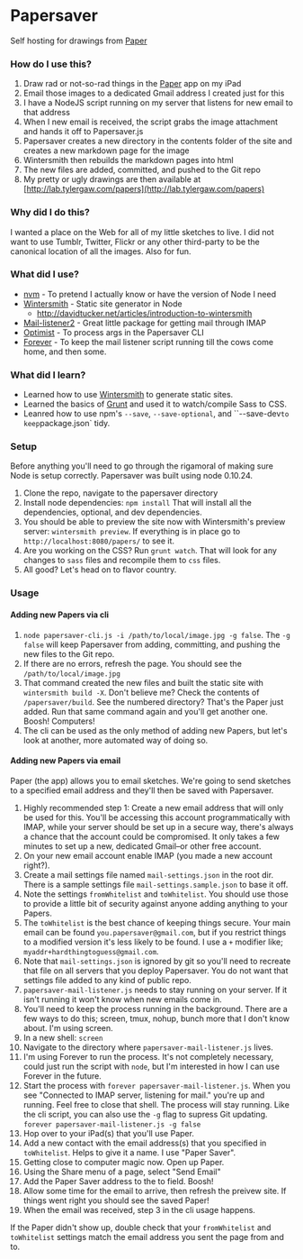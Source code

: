 # Papersaver

Self hosting for drawings from [Paper](http://www.fiftythree.com/paper)

### How do I use this?

 1. Draw rad or not-so-rad things in the [Paper](http://www.fiftythree.com/paper)
 app on my iPad
 2. Email those images to a dedicated Gmail address I created just for this
 3. I have a NodeJS script running on my server that listens for new email to
 that address
 4. When I new email is received, the script grabs the image attachment and hands
 it off to Papersaver.js
 5. Papersaver creates a new directory in the contents folder of the site and
 creates a new markdown page for the image
 6. Wintersmith then rebuilds the markdown pages into html
 7. The new files are added, committed, and pushed to the Git repo
 8. My pretty or ugly drawings are then available at [http://lab.tylergaw.com/papers](http://lab.tylergaw.com/papers)

### Why did I do this?

I wanted a place on the Web for all of my little sketches to live. I did not want
to use Tumblr, Twitter, Flickr or any other third-party to be the canonical location
of all the images. Also for fun.

### What did I use?

 - [nvm](https://github.com/creationix/nvm) - To pretend I actually know or have
 the version of Node I need
 - [Wintersmith](https://github.com/jnordberg/wintersmith) - Static site generator
 in Node
   - http://davidtucker.net/articles/introduction-to-wintersmith
 - [Mail-listener2](https://github.com/chirag04/mail-listener2) - Great little
 package for getting mail through IMAP
 - [Optimist](https://github.com/substack/node-optimist) - To process args in the
 Papersaver CLI
 - [Forever](https://github.com/nodejitsu/forever) - To keep the mail listener
 script running till the cows come home, and then some.

### What did I learn?

 - Learned how to use [Wintersmith](https://github.com/jnordberg/wintersmith) to
 generate static sites.
 - Learned the basics of [Grunt](http://gruntjs.com/) and used it to watch/compile
 Sass to CSS.
 - Leanred how to use npm's `--save`, `--save-optional`, and ``--save-dev` to keep
 `package.json` tidy.

### Setup

Before anything you'll need to go through the rigamoral of making sure Node is
setup correctly. Papersaver was built using node 0.10.24.

 1. Clone the repo, navigate to the papersaver directory
 2. Install node dependencies: `npm install` That will install all the dependencies,
 optional, and dev dependencies.
 3. You should be able to preview the site now with Wintersmith's preview server:
 `wintersmith preview`.
 If everything is in place go to `http://localhost:8080/papers/` to see it.
 4. Are you working on the CSS? Run `grunt watch`. That will look for any changes
 to `sass` files and recompile them to `css` files.
 5. All good? Let's head on to flavor country.

### Usage

#### Adding new Papers via cli

 1. `node papersaver-cli.js -i /path/to/local/image.jpg -g false`. The `-g false`
 will keep Papersaver from adding, committing, and pushing the new files to the Git repo.
 2. If there are no errors, refresh the page. You should see the `/path/to/local/image.jpg`
 3. That command created the new files and built the static site with `wintersmith build -X`.
 Don't believe me? Check the contents of `/papersaver/build`. See the numbered directory?
 That's the Paper just added. Run that same command again and you'll get another
 one. Boosh! Computers!
 4. The cli can be used as the only method of adding new Papers, but let's look at
 another, more automated way of doing so.

#### Adding new Papers via email

Paper (the app) allows you to email sketches. We're going to send
sketches to a specified email address and they'll then be saved with Papersaver.

 1. Highly recommended step 1: Create a new email address that will only be used
 for this. You'll be accessing this account programmatically with IMAP, while
 your server should be set up in a secure way,
 there's always a chance that the account could be compromised. It
 only takes a few minutes to set up a new, dedicated Gmail–or other free account.
 2. On your new email account enable IMAP (you made a new account right?).
 3. Create a mail settings file named `mail-settings.json` in the root dir. There
 is a sample settings file `mail-settings.sample.json` to base it off.
 4. Note the settings `fromWhitelist` and `toWhitelist`. You should use those to
 provide a little bit of security against anyone adding anything to your Papers.
 5. The `toWhitelist` is the best chance of keeping things secure. Your main email
 can be found `you.papersaver@gmail.com`, but if you restrict things to a modified
 version it's less likely to be found. I use a `+` modifier like; `myaddr+hardthingtoguess@gmail.com`.
 6. Note that `mail-settings.json` is ignored by git so you'll need to recreate that
 file on all servers that you deploy Papersaver. You do not want that settings file
 added to any kind of public repo.
 7. `papersaver-mail-listener.js` needs to stay running on your server. If it isn't
 running it won't know when new emails come in.
 8. You'll need to keep the process running in the background. There are a few
 ways to do this; screen, tmux, nohup, bunch more that I don't know about. I'm
 using screen.
 9. In a new shell: `screen`
 10. Navigate to the directory where `papersaver-mail-listener.js` lives.
 11. I'm using Forever to run the process. It's not completely necessary, could just
 run the script with `node`, but I'm interested in how I can use Forever in the
 future.
 12. Start the process with `forever papersaver-mail-listener.js`. When you see
 "Connected to IMAP server, listening for mail." you're up and running. Feel free
 to close that shell. The process will stay running. Like the cli script, you can
 also use the `-g` flag to supress Git updating. `forever papersaver-mail-listener.js -g false`
 13. Hop over to your iPad(s) that you'll use Paper.
 14. Add a new contact with the email address(s) that you specified in `toWhitelist`.
 Helps to give it a name. I use "Paper Saver".
 15. Getting close to computer magic now. Open up Paper.
 16. Using the Share menu of a page, select "Send Email"
 17. Add the Paper Saver address to the to field. Boosh!
 18. Allow some time for the email to arrive, then refresh the preivew site. If
 things went right you should see the saved Paper!
 19. When the email was received, step 3 in the cli usage happens.

If the Paper didn't show up, double check that your `fromWhitelist` and `toWhitelist`
settings match the email address you sent the page from and to.